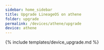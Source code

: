 ```yaml
---
sidebar: home_sidebar
title: Upgrade LineageOS on athene
folder: upgrade
permalink: /devices/athene/upgrade
device: athene
---
```

{% include templates/device_upgrade.md %}
